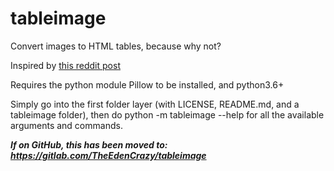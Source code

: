 # tableimage
Convert images to HTML tables, because why not?

Inspired by [this reddit post](https://www.reddit.com/r/ProgrammerHumor/comments/8dm09t/a_little_html_and_pasiance_is_the_key/)

Requires the python module Pillow to be installed, and python3.6+

Simply go into the first folder layer (with LICENSE, README.md, and a tableimage folder), then do python -m tableimage --help for all 
the available arguments and commands.


***If on GitHub, this has been moved to: https://gitlab.com/TheEdenCrazy/tableimage***

